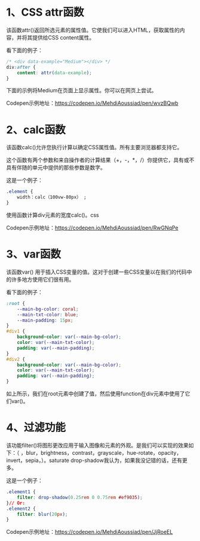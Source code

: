 # **1、CSS attr函数**

该函数attr()返回所选元素的属性值。它使我们可以进入HTML，获取属性的内容，并将其提供给CSS content属性。

看下面的例子：

```css
/* <div data-example="Medium"></div> */ 
div:after {     
    content: attr(data-example); 
}
```

下面的示例将Medium在页面上显示属性。你可以在网页上尝试。

Codepen示例地址：https://codepen.io/MehdiAoussiad/pen/wvzBQwb

# **2、calc函数**

该函数calc()允许您执行计算以确定CSS属性值。所有主要浏览器都支持它。

这个函数有两个参数和来自操作者的计算结果（+，-，*，/）你提供它，具有或不具有伴随的单元中提供的那些参数是数字。

这是一个例子：

```css
.element {
    width：calc（100vw-80px） ; 
}
```

使用函数计算div元素的宽度calc()。css

Codepen示例地址：https://codepen.io/MehdiAoussiad/pen/RwGNqPe

# **3、var函数**

该函数var() 用于插入CSS变量的值。这对于创建一些CSS变量以在我们的代码中的许多地方使用它们很有用。

看下面的例子：

```css
:root {  
    --main-bg-color: coral;  
    --main-txt-color: blue;  
    --main-padding: 15px;
}
#div1 {  
    background-color: var(--main-bg-color);  
    color: var(--main-txt-color);  
    padding: var(--main-padding);
}
#div2 {  
    background-color: var(--main-bg-color);  
    color: var(--main-txt-color);  
    padding: var(--main-padding);
}
```

如上所示，我们在root元素中创建了值，然后使用function在div元素中使用了它们var()。

# **4、过滤功能**

该功能filter()将图形更改应用于输入图像和元素的外观。是我们可以实现的效果如下：（ ，blur，brightness，contrast，grayscale，hue-rotate，opacity，invert，sepia，）。saturate drop-shadow我认为，如果我没记错的话，还有更多。

这是一个例子：

```css
.element1 {     
    filter: drop-shadow(0.25rem 0 0.75rem #ef9035); 
}// Or:
.element2 {  
    filter: blur(20px);
}
```

Codepen示例地址：https://codepen.io/MehdiAoussiad/pen/JjRoeEL